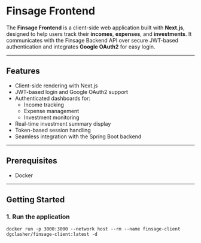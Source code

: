 # Finsage Frontend

The **Finsage Frontend** is a client-side web application built with **Next.js**, designed to help users track their **incomes**, **expenses**, and **investments**. It communicates with the Finsage Backend API over secure JWT-based authentication and integrates **Google OAuth2** for easy login.

---

## Features

- Client-side rendering with Next.js
- JWT-based login and Google OAuth2 support
- Authenticated dashboards for:
  - Income tracking
  - Expense management
  - Investment monitoring
- Real-time investment summary display
- Token-based session handling
- Seamless integration with the Spring Boot backend

---


## Prerequisites

- Docker

---

## Getting Started

### 1. Run the application
```
docker run -p 3000:3000 --network host --rm --name finsage-client dgclasher/finsage-client:latest -d
```
